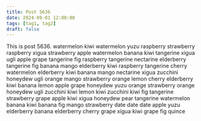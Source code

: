 ```yaml
---
title: Post 5636
date: 2024-09-01 12:00:00
tags: [tag1, tag2]
draft: false
---
```

This is post 5636.
watermelon
kiwi
watermelon
yuzu
raspberry
strawberry
raspberry
xigua
strawberry
apple
watermelon
banana
kiwi
tangerine
xigua
ugli
apple
grape
tangerine
fig
raspberry
tangerine
nectarine
elderberry
tangerine
fig
banana
mango
elderberry
kiwi
raspberry
tangerine
cherry
watermelon
elderberry
kiwi
banana
mango
nectarine
xigua
zucchini
honeydew
ugli
orange
mango
strawberry
orange
lemon
cherry
elderberry
kiwi
banana
lemon
apple
grape
honeydew
yuzu
orange
strawberry
orange
honeydew
ugli
zucchini
kiwi
lemon
kiwi
zucchini
kiwi
fig
tangerine
strawberry
grape
apple
kiwi
xigua
honeydew
pear
tangerine
watermelon
banana
kiwi
banana
fig
mango
strawberry
date
date
date
apple
yuzu
elderberry
banana
elderberry
cherry
grape
xigua
kiwi
grape
fig
quince
